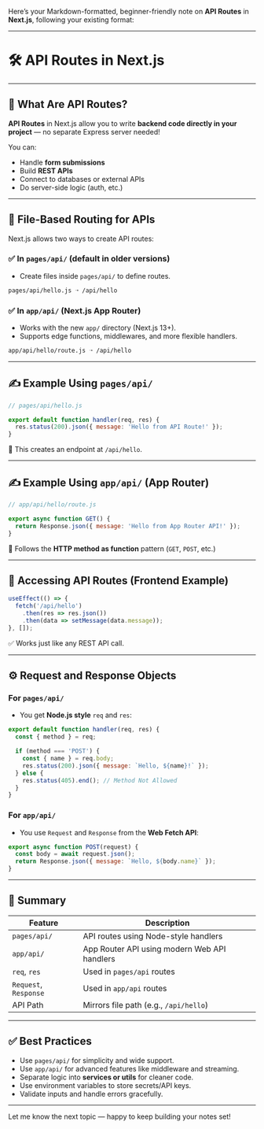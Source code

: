 Here’s your Markdown-formatted, beginner-friendly note on **API Routes** in **Next.js**, following your existing format:

---

# 🛠️ API Routes in Next.js

---

## 🧾 What Are API Routes?

**API Routes** in Next.js allow you to write **backend code directly in your project** — no separate Express server needed!

You can:

* Handle **form submissions**
* Build **REST APIs**
* Connect to databases or external APIs
* Do server-side logic (auth, etc.)

---

## 📁 File-Based Routing for APIs

Next.js allows two ways to create API routes:

### ✅ In `pages/api/` (default in older versions)

* Create files inside `pages/api/` to define routes.

```bash
pages/api/hello.js ➝ /api/hello
```

### ✅ In `app/api/` (Next.js App Router)

* Works with the new `app/` directory (Next.js 13+).
* Supports edge functions, middlewares, and more flexible handlers.

```bash
app/api/hello/route.js ➝ /api/hello
```

---

## ✍️ Example Using `pages/api/`

```js
// pages/api/hello.js

export default function handler(req, res) {
  res.status(200).json({ message: 'Hello from API Route!' });
}
```

📌 This creates an endpoint at `/api/hello`.

---

## ✍️ Example Using `app/api/` (App Router)

```js
// app/api/hello/route.js

export async function GET() {
  return Response.json({ message: 'Hello from App Router API!' });
}
```

📌 Follows the **HTTP method as function** pattern (`GET`, `POST`, etc.)

---

## 🔁 Accessing API Routes (Frontend Example)

```js
useEffect(() => {
  fetch('/api/hello')
    .then(res => res.json())
    .then(data => setMessage(data.message));
}, []);
```

✅ Works just like any REST API call.

---

## ⚙️ Request and Response Objects

### For `pages/api/`

* You get **Node.js style** `req` and `res`:

```js
export default function handler(req, res) {
  const { method } = req;

  if (method === 'POST') {
    const { name } = req.body;
    res.status(200).json({ message: `Hello, ${name}!` });
  } else {
    res.status(405).end(); // Method Not Allowed
  }
}
```

### For `app/api/`

* You use `Request` and `Response` from the **Web Fetch API**:

```js
export async function POST(request) {
  const body = await request.json();
  return Response.json({ message: `Hello, ${body.name}` });
}
```

---

## 🧠 Summary

| Feature               | Description                                  |
| --------------------- | -------------------------------------------- |
| `pages/api/`          | API routes using Node-style handlers         |
| `app/api/`            | App Router API using modern Web API handlers |
| `req`, `res`          | Used in `pages/api` routes                   |
| `Request`, `Response` | Used in `app/api` routes                     |
| API Path              | Mirrors file path (e.g., `/api/hello`)       |

---

## ✅ Best Practices

* Use `pages/api/` for simplicity and wide support.
* Use `app/api/` for advanced features like middleware and streaming.
* Separate logic into **services or utils** for cleaner code.
* Use environment variables to store secrets/API keys.
* Validate inputs and handle errors gracefully.

---

Let me know the next topic — happy to keep building your notes set!
